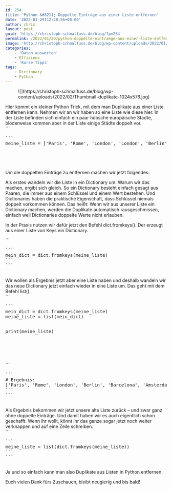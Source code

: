 ```yaml
---
id: 254
title: 'Python &#8211; Doppelte Einträge aus einer Liste entfernen'
date: '2022-01-29T12:28:56+00:00'
author: chris
layout: post
guid: 'https://christoph-schmalfuss.de/blog/?p=254'
permalink: /2022/01/29/python-doppelte-eintraege-aus-einer-liste-entfernen/
image: 'http://christoph-schmalfuss.de/blog/wp-content/uploads/2022/01/Thumbnail-duplikate.jpg'
categories:
    - 'Daten auswerten'
    - Effizienz
    - 'Kurze Tipps'
tags:
    - Dictionary
    - Python
---
```


<figure class="wp-block-image size-large">![](https://christoph-schmalfuss.de/blog/wp-content/uploads/2022/02/Thumbnail-duplikate-1024x576.jpg)</figure>Hier kommt ein kleiner Python Trick, mit dem man Duplikate aus einer Liste entfernen kann. Nehmen wir an wir haben so eine Liste wie diese hier. In der Liste befinden sich einfach ein paar hübsche europäische Städte, blöderweise kommen aber in der Liste einige Städte doppelt vor.

<div class="hcb_wrap">```
<pre class="prism line-numbers lang-plain">```
meine_liste = ['Paris', 'Rome', 'London', 'London', 'Berlin', 'Barcelona', 'Amsterdam', 'Amsterdam', 'St. Petersburg', 'Istanbul', 'Athens']

```
```

</div>Um die doppelten Einträge zu entfernen machen wir jetzt folgendes:

Als erstes wandeln wir die Liste in ein Dictionary um. Warum wir das machen, ergibt sich gleich. So ein Dictionary besteht einfach gesagt aus Paaren, die immer aus einem Schlüssel und einem Wert bestehen. Und Dictionaries haben die praktische Eigenschaft, dass Schlüssel niemals doppelt vorkommen können. Das heißt: Wenn wir aus unserer Liste ein Dictionary machen, werden die Duplikate automatisch rausgeschmissen, einfach weil Dictionaries doppelte Werte nicht erlauben.

In der Praxis nutzen wir dafür jetzt den Befehl dict.fromkeys(). Der erzeugt aus einer Liste von Keys ein Dictionary.

<div class="hcb_wrap">```
<pre class="prism line-numbers lang-python" data-lang="Python">```
mein_dict = dict.fromkeys(meine_liste)
```
```

</div>Wir wollen als Ergebnis jetzt aber eine Liste haben und deshalb wandeln wir das neue Dictionary jetzt einfach wieder in eine Liste um. Das geht mit dem Befehl list().

<div class="hcb_wrap">```
<pre class="prism line-numbers lang-python" data-lang="Python">```
mein_dict = dict.fromkeys(meine_liste)
meine_liste = list(mein_dict)

print(meine_liste)
```
```

</div><div class="hcb_wrap">```
<pre class="prism line-numbers lang-python" data-lang="Python">```
# Ergebnis: 
['Paris', 'Rome', 'London', 'Berlin', 'Barcelona', 'Amsterdam', 'St. Petersburg', 'Istanbul', 'Athens']
```
```

</div>Als Ergebnis bekommen wir jetzt unsere alte Liste zurück – und zwar ganz ohne doppelte Einträge. Und damit haben wir es auch eigentlich schon geschafft. Wenn ihr wollt, könnt ihr das ganze sogar jetzt noch weiter verknappen und auf eine Zeile schreiben.

<div class="hcb_wrap">```
<pre class="prism line-numbers lang-python" data-lang="Python">```
meine_liste = list(dict.fromkeys(meine_liste))
```
```

</div>Ja und so einfach kann man also Duplikate aus Listen in Python entfernen.

Euch vielen Dank fürs Zuschauen, bleibt neugierig und bis bald!